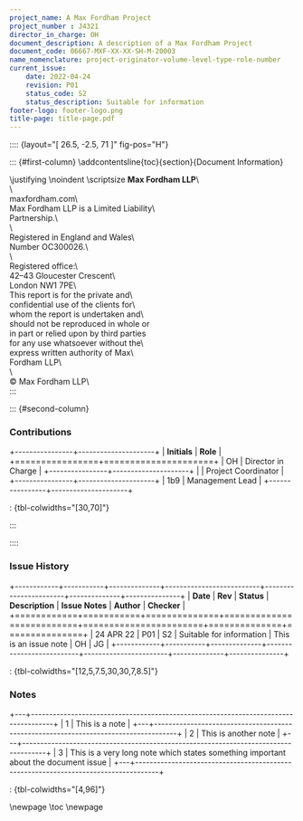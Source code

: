 ```yaml
---
project_name: A Max Fordham Project
project_number : J4321
director_in_charge: OH
document_description: A description of a Max Fordham Project
document_code: 06667-MXF-XX-XX-SH-M-20003
name_nomenclature: project-originator-volume-level-type-role-number
current_issue:
    date: 2022-04-24
    revision: P01
    status_code: S2
    status_description: Suitable for information
footer-logo: footer-logo.png
title-page: title-page.pdf
---
```


:::: {layout="[ 26.5, -2.5, 71 ]" fig-pos="H"}

::: {#first-column}
\addcontentsline{toc}{section}{Document Information}

\justifying \noindent \scriptsize __Max Fordham LLP__\                      
\                                         
maxfordham.com\                           
Max Fordham LLP is a Limited Liability\   
Partnership.\                             
\                                         
Registered in England and Wales\          
Number OC300026.\                         
\                                         
Registered office:\                       
42–43 Gloucester Crescent\                
London NW1 7PE\                           
This report is for the private and\       
confidential use of the clients for\      
whom the report is undertaken and\     
should not be reproduced in whole or\
in part or relied upon by third parties\
for any use whatsoever without the\       
express written authority of Max\         
Fordham LLP\                              
\                                         
© Max Fordham LLP\      
:::

::: {#second-column}


### Contributions

+----------------+---------------------+
| **Initials**   | **Role**            |
+================+=====================+
| OH             | Director in Charge  |
+----------------+---------------------+
|                | Project Coordinator |
+----------------+---------------------+
| 1b9            | Management Lead     |
+----------------+---------------------+

: {tbl-colwidths="[30,70]"}

:::

::::

### Issue History

+------------+-----------+--------------+--------------------------+-----------------------+--------------+---------------+
| **Date**   | **Rev**   | **Status**   | **Description**          | **Issue Notes**       | **Author**   | **Checker**   |
+============+===========+==============+==========================+=======================+==============+===============+
| 24 APR 22  | P01       | S2           | Suitable for information | This is an issue note | OH           | JG            |
+------------+-----------+--------------+--------------------------+-----------------------+--------------+---------------+

: {tbl-colwidths="[12,5,7.5,30,30,7,8.5]"}


### Notes

+---+------------------------------------------------------------------------------------+
| 1 | This is a note                                                                     |
+---+------------------------------------------------------------------------------------+
| 2 | This is another note                                                               |
+---+------------------------------------------------------------------------------------+
| 3 | This is a very long note which states something important about the document issue |
+---+------------------------------------------------------------------------------------+

: {tbl-colwidths="[4,96]"}


\newpage
\toc
\newpage
